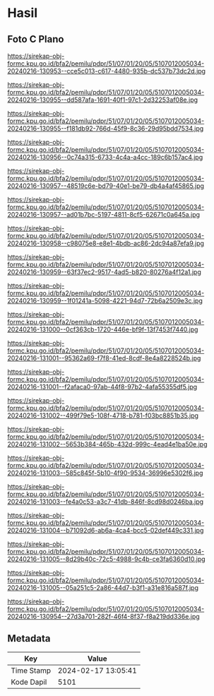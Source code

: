 # Hasil

## Foto C Plano

https://sirekap-obj-formc.kpu.go.id/bfa2/pemilu/pdpr/51/07/01/20/05/5107012005034-20240216-130953--cce5c013-c617-4480-935b-dc537b73dc2d.jpg

https://sirekap-obj-formc.kpu.go.id/bfa2/pemilu/pdpr/51/07/01/20/05/5107012005034-20240216-130955--dd587afa-1691-40f1-97c1-2d32253af08e.jpg

https://sirekap-obj-formc.kpu.go.id/bfa2/pemilu/pdpr/51/07/01/20/05/5107012005034-20240216-130955--f181db92-766d-45f9-8c36-29d95bdd7534.jpg

https://sirekap-obj-formc.kpu.go.id/bfa2/pemilu/pdpr/51/07/01/20/05/5107012005034-20240216-130956--0c74a315-6733-4c4a-a4cc-189c6b157ac4.jpg

https://sirekap-obj-formc.kpu.go.id/bfa2/pemilu/pdpr/51/07/01/20/05/5107012005034-20240216-130957--48519c6e-bd79-40e1-be79-db4a4af45865.jpg

https://sirekap-obj-formc.kpu.go.id/bfa2/pemilu/pdpr/51/07/01/20/05/5107012005034-20240216-130957--ad01b7bc-5197-4811-8cf5-62671c0a645a.jpg

https://sirekap-obj-formc.kpu.go.id/bfa2/pemilu/pdpr/51/07/01/20/05/5107012005034-20240216-130958--c98075e8-e8e1-4bdb-ac86-2dc94a87efa9.jpg

https://sirekap-obj-formc.kpu.go.id/bfa2/pemilu/pdpr/51/07/01/20/05/5107012005034-20240216-130959--63f37ec2-9517-4ad5-b820-80276a4f12a1.jpg

https://sirekap-obj-formc.kpu.go.id/bfa2/pemilu/pdpr/51/07/01/20/05/5107012005034-20240216-130959--1f01241a-5098-4221-94d7-72b6a2509e3c.jpg

https://sirekap-obj-formc.kpu.go.id/bfa2/pemilu/pdpr/51/07/01/20/05/5107012005034-20240216-131000--0cf363cb-1720-446e-bf9f-13f7453f7440.jpg

https://sirekap-obj-formc.kpu.go.id/bfa2/pemilu/pdpr/51/07/01/20/05/5107012005034-20240216-131001--95362a69-f7f8-41ed-8cdf-8e4a8228524b.jpg

https://sirekap-obj-formc.kpu.go.id/bfa2/pemilu/pdpr/51/07/01/20/05/5107012005034-20240216-131001--f2afaca0-97ab-44f8-97b2-4afa55355df5.jpg

https://sirekap-obj-formc.kpu.go.id/bfa2/pemilu/pdpr/51/07/01/20/05/5107012005034-20240216-131002--499f79e5-108f-4718-b781-f03bc8851b35.jpg

https://sirekap-obj-formc.kpu.go.id/bfa2/pemilu/pdpr/51/07/01/20/05/5107012005034-20240216-131002--5653b384-465b-432d-999c-4ead4e1ba50e.jpg

https://sirekap-obj-formc.kpu.go.id/bfa2/pemilu/pdpr/51/07/01/20/05/5107012005034-20240216-131003--585c845f-5b10-4f90-9534-36996e5302f6.jpg

https://sirekap-obj-formc.kpu.go.id/bfa2/pemilu/pdpr/51/07/01/20/05/5107012005034-20240216-131003--fe4a0c53-a3c7-41db-846f-8cd98d0246ba.jpg

https://sirekap-obj-formc.kpu.go.id/bfa2/pemilu/pdpr/51/07/01/20/05/5107012005034-20240216-131004--b71092d6-ab6a-4ca4-bcc5-02def449c331.jpg

https://sirekap-obj-formc.kpu.go.id/bfa2/pemilu/pdpr/51/07/01/20/05/5107012005034-20240216-131005--8d29b40c-72c5-4988-9c4b-ce3fa6360d10.jpg

https://sirekap-obj-formc.kpu.go.id/bfa2/pemilu/pdpr/51/07/01/20/05/5107012005034-20240216-131005--05a251c5-2a86-44d7-b3f1-a31e816a587f.jpg

https://sirekap-obj-formc.kpu.go.id/bfa2/pemilu/pdpr/51/07/01/20/05/5107012005034-20240216-130954--27d3a701-282f-46f4-8f37-f8a219dd336e.jpg


## Metadata

| Key        | Value               |
| ---------- | ------------------- |
| Time Stamp | 2024-02-17 13:05:41 |
| Kode Dapil | 5101                |



